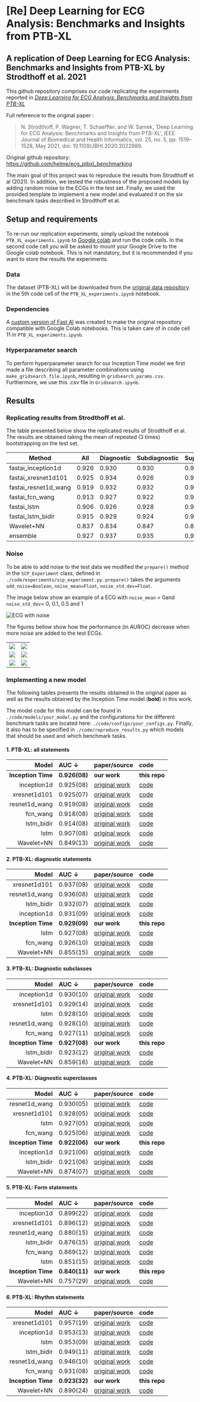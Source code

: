 # [Re] Deep Learning for ECG Analysis: Benchmarks and Insights from PTB-XL
## A replication of Deep Learning for ECG Analysis: Benchmarks and Insights from PTB-XL by Strodthoff et al. 2021

This github repository comprises our code replicating the experiments reported in [*Deep Learning for ECG Analysis: Benchmarks and Insights from PTB-XL*](https://ieeexplore.ieee.org/document/9190034)

Full reference to the original paper :
> N. Strodthoff, P. Wagner, T. Schaeffter, and W. Samek, ‘Deep Learning for ECG Analysis: Benchmarks and Insights from PTB-XL’, IEEE Journal of Biomedical and Health Informatics, vol. 25, no. 5, pp. 1519–1528, May 2021, doi: 10.1109/JBHI.2020.3022989.


Original github repository: https://github.com/helme/ecg_ptbxl_benchmarking

The main goal of this project was to reproduce the results from Strodthoff et al (2021). In addition, we tested the robustness of the proposed models by adding random noise to the ECGs in the test set. Finally, we  used the provided template to implement a new model and evaluated it on the six benchmark tasks described in Strodthoff et al.


## Setup and requirements

To re-run our replication experiments, simply upload the notebook `PTB_XL_experiments.ipynb` to [Google colab](https://colab.research.google.com/) and run the code cells. In the second code cell you will be asked to mount your Google Drive to the Google colab notebook. This is not mandatory, but it is recommended if you want to store the results the experiments.

### Data
The dataset (PTB-XL) will be downloaded from the [original data repository](https://physionet.org/content/ptb-xl/1.0.3/)  in the 5th code cell of the `PTB_XL_experiments.ipynb` notebook.

### Dependencies
A [custom version of Fast AI](https://github.com/Bsingstad/fastai) was created to make the original repository compatible with Google Colab notebooks. This is taken care of in code cell 11 in `PTB_XL_experiments.ipynb`.

### Hyperparameter search
To perform hyperparameter search for our Inception Time model we first made a file describing all parameter combinations using `make_gridsearch_file.ipynb`, resulting in `gridsearch_params.csv`. Furthermore, we use this .csv file in `Gridsearch.ipynb`.


## Results
### Replicating results from Strodthoff et al.
The table presented below show the replicated results of Strodthoff et al. The results are obtained taking the mean of repeated (3 times) bootstrapping on the test set.

| Method | All | Diagnostic | Subdiagnostic | Superdiagnostic | Form | Rhythm |
|----------------------------------------|--------------------------------------|---------------------------------------------|------------------------------------------------|--------------------------------------------------|---------------------------------------|-----------------------------------------|
| fastai_inception1d                    |  0.926           |  0.930                  |  0.930                     |  0.918                       |  0.891            |  0.953              |
| fastai_xresnet1d101                   |  0.925           |  0.934                  |  0.926                     |  0.929                       |  0.898            |  0.959              |
| fastai_resnet1d\_wang                 | 0.919           | 0.932                  | 0.932                     | 0.929                       | 0.873            | 0.943              |
| fastai_fcn_wang                      | 0.913           | 0.927                  | 0.922                     | 0.926                       | 0.868            | 0.928              |
| fastai_lstm                           | 0.906           | 0.926                  | 0.928                     | 0.927                       | 0.849            | 0.950              |
| fastai_lstm_bidir                    | 0.915           | 0.929                  | 0.924                     | 0.924                       | 0.856              |  0.949              |
| Wavelet+NN                             | 0.837           | 0.834                    | 0.847                     | 0.871                       | 0.765            | 0.879              |
| ensemble                               | 0.927           | 0.937                  | 0.935                     | 0.934                       | 0.901            | 0.966              |


### Noise
To be able to add noise to the test data we modified  the `prepare()` method in the `SCP_Experiment` class, defined in `./code/experiments/scp_experiment.py`. `prepare()` takes the arguments `add_noise=Boolean`, `noise_mean=Float`, `noise_std_dev=Float`.

The image below show an example of a ECG with `noise_mean` = 0and `noise_std_dev`= 0, 0.1, 0.5 and 1

![ECG with noise](./noise/from_paper/noise_all.png)

The figures bellow show how the performance (in AUROC) decrease when more noise are added to the test ECGs.

|                          |                          |
:-------------------------:|:-------------------------:
![](./noise/All.png)       |![](./noise/Diagnostic.png)
![](./noise/Subdiagnostic.png)       |       ![](./noise/superdiagnostic.png)
![](./noise/Form.png)       |       ![](./noise/Rhythm.png)


### Implementing a new model
The following tables presents the results obtained in the original paper as well as the results obtained by the Inception Time model (**bold**) in this work.

The model code for this model can be found in `./code/models/your_model.py` and the configurations for the different benchmark tasks are located here: `./code/configs/your_configs.py`. Finally, it also has to be specified in `./code/reproduce_results.py` which models that should be used and which benchmark tasks.


 #### 1. PTB-XL: all statements

| Model | AUC &darr; | paper/source | code |
|---:|:---|:---|:---|
| **Inception Time** | **0.926(08)** | **our work** | **this repo** |
| inception1d | 0.925(08) | [original work](https://doi.org/10.1109/jbhi.2020.3022989) | [code](https://github.com/helme/ecg_ptbxl_benchmarking/)|
| xresnet1d101 | 0.925(07) | [original work](https://doi.org/10.1109/jbhi.2020.3022989) | [code](https://github.com/helme/ecg_ptbxl_benchmarking/)|
| resnet1d_wang | 0.919(08) | [original work](https://doi.org/10.1109/jbhi.2020.3022989) | [code](https://github.com/helme/ecg_ptbxl_benchmarking/)|
| fcn_wang | 0.918(08) | [original work](https://doi.org/10.1109/jbhi.2020.3022989) | [code](https://github.com/helme/ecg_ptbxl_benchmarking/)|
| lstm_bidir | 0.914(08) | [original work](https://doi.org/10.1109/jbhi.2020.3022989) | [code](https://github.com/helme/ecg_ptbxl_benchmarking/)|
| lstm | 0.907(08) | [original work](https://doi.org/10.1109/jbhi.2020.3022989) | [code](https://github.com/helme/ecg_ptbxl_benchmarking/)|
| Wavelet+NN | 0.849(13) | [original work](https://doi.org/10.1109/jbhi.2020.3022989) | [code](https://github.com/helme/ecg_ptbxl_benchmarking/)|

 #### 2. PTB-XL: diagnostic statements

| Model | AUC &darr; | paper/source | code |
|---:|:---|:---|:---|
| xresnet1d101 | 0.937(08) | [original work](https://doi.org/10.1109/jbhi.2020.3022989) | [code](https://github.com/helme/ecg_ptbxl_benchmarking/)|
| resnet1d_wang | 0.936(08) | [original work](https://doi.org/10.1109/jbhi.2020.3022989) | [code](https://github.com/helme/ecg_ptbxl_benchmarking/)|
| lstm_bidir | 0.932(07) | [original work](https://doi.org/10.1109/jbhi.2020.3022989) | [code](https://github.com/helme/ecg_ptbxl_benchmarking/)|
| inception1d | 0.931(09) | [original work](https://doi.org/10.1109/jbhi.2020.3022989) | [code](https://github.com/helme/ecg_ptbxl_benchmarking/)|
| **Inception Time** | **0.929(09)** | **our work** | **this repo** |
| lstm | 0.927(08) | [original work](https://doi.org/10.1109/jbhi.2020.3022989) | [code](https://github.com/helme/ecg_ptbxl_benchmarking/)|
| fcn_wang | 0.926(10) | [original work](https://doi.org/10.1109/jbhi.2020.3022989) | [code](https://github.com/helme/ecg_ptbxl_benchmarking/)|
| Wavelet+NN | 0.855(15) | [original work](https://doi.org/10.1109/jbhi.2020.3022989) | [code](https://github.com/helme/ecg_ptbxl_benchmarking/)|

 #### 3. PTB-XL: Diagnostic subclasses

| Model | AUC &darr; | paper/source | code |
|---:|:---|:---|:---|
| inception1d | 0.930(10) | [original work](https://doi.org/10.1109/jbhi.2020.3022989) | [code](https://github.com/helme/ecg_ptbxl_benchmarking/)|
| xresnet1d101 | 0.929(14) | [original work](https://doi.org/10.1109/jbhi.2020.3022989) | [code](https://github.com/helme/ecg_ptbxl_benchmarking/)|
| lstm | 0.928(10) | [original work](https://doi.org/10.1109/jbhi.2020.3022989) | [code](https://github.com/helme/ecg_ptbxl_benchmarking/)|
| resnet1d_wang | 0.928(10) | [original work](https://doi.org/10.1109/jbhi.2020.3022989) | [code](https://github.com/helme/ecg_ptbxl_benchmarking/)|
| fcn_wang | 0.927(11) | [original work](https://doi.org/10.1109/jbhi.2020.3022989) | [code](https://github.com/helme/ecg_ptbxl_benchmarking/)|
| **Inception Time** | **0.927(08)** | **our work** | **this repo** |
| lstm_bidir | 0.923(12) | [original work](https://doi.org/10.1109/jbhi.2020.3022989) | [code](https://github.com/helme/ecg_ptbxl_benchmarking/)|
| Wavelet+NN | 0.859(16) | [original work](https://doi.org/10.1109/jbhi.2020.3022989) | [code](https://github.com/helme/ecg_ptbxl_benchmarking/)|

 #### 4. PTB-XL: Diagnostic superclasses

| Model | AUC &darr; | paper/source | code |
|---:|:---|:---|:---|
| resnet1d_wang | 0.930(05) | [original work](https://doi.org/10.1109/jbhi.2020.3022989) | [code](https://github.com/helme/ecg_ptbxl_benchmarking/)|
| xresnet1d101 | 0.928(05) | [original work](https://doi.org/10.1109/jbhi.2020.3022989) | [code](https://github.com/helme/ecg_ptbxl_benchmarking/)|
| lstm | 0.927(05) | [original work](https://doi.org/10.1109/jbhi.2020.3022989) | [code](https://github.com/helme/ecg_ptbxl_benchmarking/)|
| fcn_wang | 0.925(06) | [original work](https://doi.org/10.1109/jbhi.2020.3022989) | [code](https://github.com/helme/ecg_ptbxl_benchmarking/)|
| **Inception Time** | **0.922(06)** | **our work** | **this repo** |
| inception1d | 0.921(06) | [original work](https://doi.org/10.1109/jbhi.2020.3022989) | [code](https://github.com/helme/ecg_ptbxl_benchmarking/)|
| lstm_bidir | 0.921(06) | [original work](https://doi.org/10.1109/jbhi.2020.3022989) | [code](https://github.com/helme/ecg_ptbxl_benchmarking/)|
| Wavelet+NN | 0.874(07) | [original work](https://doi.org/10.1109/jbhi.2020.3022989) | [code](https://github.com/helme/ecg_ptbxl_benchmarking/)|

 #### 5. PTB-XL: Form statements

| Model | AUC &darr; | paper/source | code |
|---:|:---|:---|:---|
| inception1d | 0.899(22) | [original work](https://doi.org/10.1109/jbhi.2020.3022989) | [code](https://github.com/helme/ecg_ptbxl_benchmarking/)|
| xresnet1d101 | 0.896(12) | [original work](https://doi.org/10.1109/jbhi.2020.3022989) | [code](https://github.com/helme/ecg_ptbxl_benchmarking/)|
| resnet1d_wang | 0.880(15) | [original work](https://doi.org/10.1109/jbhi.2020.3022989) | [code](https://github.com/helme/ecg_ptbxl_benchmarking/)|
| lstm_bidir | 0.876(15) | [original work](https://doi.org/10.1109/jbhi.2020.3022989) | [code](https://github.com/helme/ecg_ptbxl_benchmarking/)|
| fcn_wang | 0.869(12) | [original work](https://doi.org/10.1109/jbhi.2020.3022989) | [code](https://github.com/helme/ecg_ptbxl_benchmarking/)|
| lstm | 0.851(15) | [original work](https://doi.org/10.1109/jbhi.2020.3022989) | [code](https://github.com/helme/ecg_ptbxl_benchmarking/)|
| **Inception Time** | **0.840(11)** | **our work** | **this repo** |
| Wavelet+NN | 0.757(29) | [original work](https://doi.org/10.1109/jbhi.2020.3022989) | [code](https://github.com/helme/ecg_ptbxl_benchmarking/)|

 #### 6. PTB-XL: Rhythm statements

| Model | AUC &darr; | paper/source | code |
|---:|:---|:---|:---|
| xresnet1d101 | 0.957(19) | [original work](https://doi.org/10.1109/jbhi.2020.3022989) | [code](https://github.com/helme/ecg_ptbxl_benchmarking/)|
| inception1d | 0.953(13) | [original work](https://doi.org/10.1109/jbhi.2020.3022989) | [code](https://github.com/helme/ecg_ptbxl_benchmarking/)|
| lstm | 0.953(09) | [original work](https://doi.org/10.1109/jbhi.2020.3022989) | [code](https://github.com/helme/ecg_ptbxl_benchmarking/)|
| lstm_bidir | 0.949(11) | [original work](https://doi.org/10.1109/jbhi.2020.3022989) | [code](https://github.com/helme/ecg_ptbxl_benchmarking/)|
| resnet1d_wang | 0.946(10) | [original work](https://doi.org/10.1109/jbhi.2020.3022989) | [code](https://github.com/helme/ecg_ptbxl_benchmarking/)|
| fcn_wang | 0.931(08) | [original work](https://doi.org/10.1109/jbhi.2020.3022989) | [code](https://github.com/helme/ecg_ptbxl_benchmarking/)|
| **Inception Time** | **0.923(32)** | **our work** | **this repo** |
| Wavelet+NN | 0.890(24) | [original work](https://doi.org/10.1109/jbhi.2020.3022989) | [code](https://github.com/helme/ecg_ptbxl_benchmarking/)|
